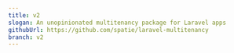```yaml
---
title: v2
slogan: An unopinionated multitenancy package for Laravel apps
githubUrl: https://github.com/spatie/laravel-multitenancy
branch: v2
---
```


